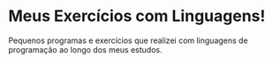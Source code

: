 # Meus Exercícios com Linguagens!
 Pequenos programas e exercícios que realizei com linguagens de programação ao longo dos meus estudos.
